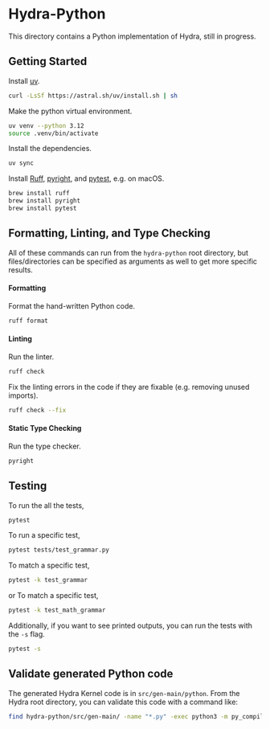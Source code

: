 # Hydra-Python

This directory contains a Python implementation of Hydra, still in progress.

## Getting Started

Install [uv](https://github.com/astral-sh/uv).
```bash
curl -LsSf https://astral.sh/uv/install.sh | sh
```

Make the python virtual environment.
```bash
uv venv --python 3.12
source .venv/bin/activate
```

Install the dependencies.
```bash
uv sync
```

Install [Ruff](https://github.com/astral-sh/ruff),
[pyright](https://github.com/microsoft/pyright), and
[pytest](https://docs.pytest.org/en/stable), e.g. on macOS.
```bash
brew install ruff
brew install pyright
brew install pytest
```

## Formatting, Linting, and Type Checking

All of these commands can run from the `hydra-python` root directory, but files/directories can be specified as arguments
as well to get more specific results.

#### Formatting

Format the hand-written Python code.
```bash
ruff format
```

#### Linting

Run the linter.
```bash
ruff check
```
Fix the linting errors in the code if they are fixable (e.g. removing unused imports).
```bash
ruff check --fix
```

#### Static Type Checking
Run the type checker.
```bash
pyright
```

## Testing
To run the all the tests,
```bash
pytest
```

To run a specific test,
```bash
pytest tests/test_grammar.py
```

To match a specific test,
```bash
pytest -k test_grammar
```
or
To match a specific test,
```bash
pytest -k test_math_grammar
```

Additionally, if you want to see printed outputs, you can run the tests with the `-s` flag.
```bash
pytest -s
```

## Validate generated Python code

The generated Hydra Kernel code is in `src/gen-main/python`.
From the Hydra root directory, you can validate this code with a command like:

```bash
find hydra-python/src/gen-main/ -name "*.py" -exec python3 -m py_compile {} +
```
